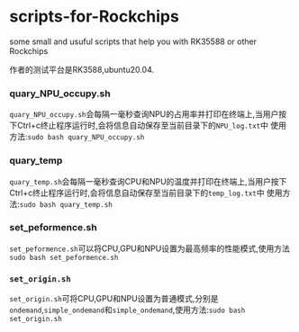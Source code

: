 # scripts-for-Rockchips
some small and usuful scripts that help you with RK35588 or other Rockchips 

作者的测试平台是RK3588,ubuntu20.04.

### quary_NPU_occupy.sh
`quary_NPU_occupy.sh`会每隔一毫秒查询NPU的占用率并打印在终端上,当用户按下Ctrl+c终止程序运行时,会将信息自动保存至当前目录下的`NPU_log.txt`中
使用方法:`sudo bash quary_NPU_occupy.sh`

### quary_temp
`quary_temp.sh`会每隔一毫秒查询CPU和NPU的温度并打印在终端上,当用户按下Ctrl+c终止程序运行时,会将信息自动保存至当前目录下的`temp_log.txt`中
使用方法:`sudo bash quary_temp.sh`

### set_peformence.sh
`set_peformence.sh`可以将CPU,GPU和NPU设置为最高频率的性能模式,使用方法`sudo bash set_peformence.sh`

### `set_origin.sh`
`set_origin.sh`可将CPU,GPU和NPU设置为普通模式,分别是`ondemand`,`simple_ondemand`和`simple_ondemand`,使用方法:`sudo bash set_origin.sh`
